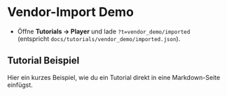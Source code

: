 # Vendor-Import Demo

- Öffne **Tutorials → Player** und lade `?t=vendor_demo/imported`  
   (entspricht `docs/tutorials/vendor_demo/imported.json`).

## Tutorial Beispiel

Hier ein kurzes Beispiel, wie du ein Tutorial direkt in eine Markdown-Seite einfügst.

<div class="tutorial-embed"
   data-tutorial="/assets/tutorials/vendor_demo"
   style="width:800px">
</div>
